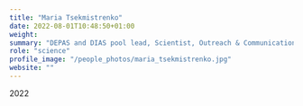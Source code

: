 ```yaml
---
title: "Maria Tsekmistrenko"
date: 2022-08-01T10:48:50+01:00
weight: 
summary: "DEPAS and DIAS pool lead, Scientist, Outreach & Communications"
role: "science"
profile_image: "/people_photos/maria_tsekmistrenko.jpg"
website: ""
---
```

2022
